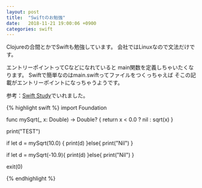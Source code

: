```yaml
---
layout: post
title:  "Swiftのお勉強"
date:   2018-11-21 19:00:06 +0900
categories: swift
---
```

Clojureの合間とかでSwiftも勉強しています。
会社ではLinuxなので文法だけです。

エントリーポイントってCなどになれていると
main関数を定義しちゃいたくなります。
Swiftで簡単なのはmain.swiftってファイルをつくっちゃえば
そこの記載がエントリーポイントになっちゃうようです。

参考：[Swift Study][github]でいれました。


{% highlight swift %}
import Foundation

func mySqrt(_ x: Double) -> Double? {
	return x < 0.0 ? nil : sqrt(x)
}

print("TEST")

if let d = mySqrt(10.0) {
    print(d)
}else{
    print("Nil")
}

if let d = mySqrt(-10.9){
    print(d)
}else{
    print("Nil")
}


exit(0)

{% endhighlight %}

[github]: https://github.com/hikazoh/swift_study

